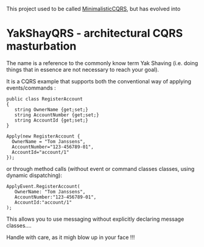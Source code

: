 This project used to be called [MinimalisticCQRS](https://github.com/ToJans/MinimalisticCQRS/), but has evolved into
# YakShayQRS - architectural CQRS masturbation

The name is a reference to the commonly know term Yak Shaving (i.e. doing things that in 
essence are not necessary to reach your goal).

It is a CQRS example that supports both the conventional way of applying events/commands :

    public class RegisterAccount
    {
       string OwnerName {get;set;}
       string AccountNumber {get;set;}
       string AccountId {get;set;}
    }

    Apply(new RegisterAccount {
      OwnerName = "Tom Janssens",
      AccountNumber="123-456789-01",
      AccountId="account/1"
    });

or through method calls (without event or command classes classes, using dynamic dispatching):


    ApplyEvent.RegisterAccount(
       OwnerName: "Tom Janssens",
       AccountNumber:"123-456789-01",
       AccountId:"account/1"
    );

This allows you to use messaging without explicitly declaring message classes....

Handle with care, as it migh blow up in your face !!!
